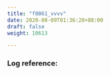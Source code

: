```yaml
---
title: "f0061_vvvv"
date: 2020-08-09T01:36:28+88:00
draft: false
weight: 10613

---
```


### Log reference: <no value>

```
